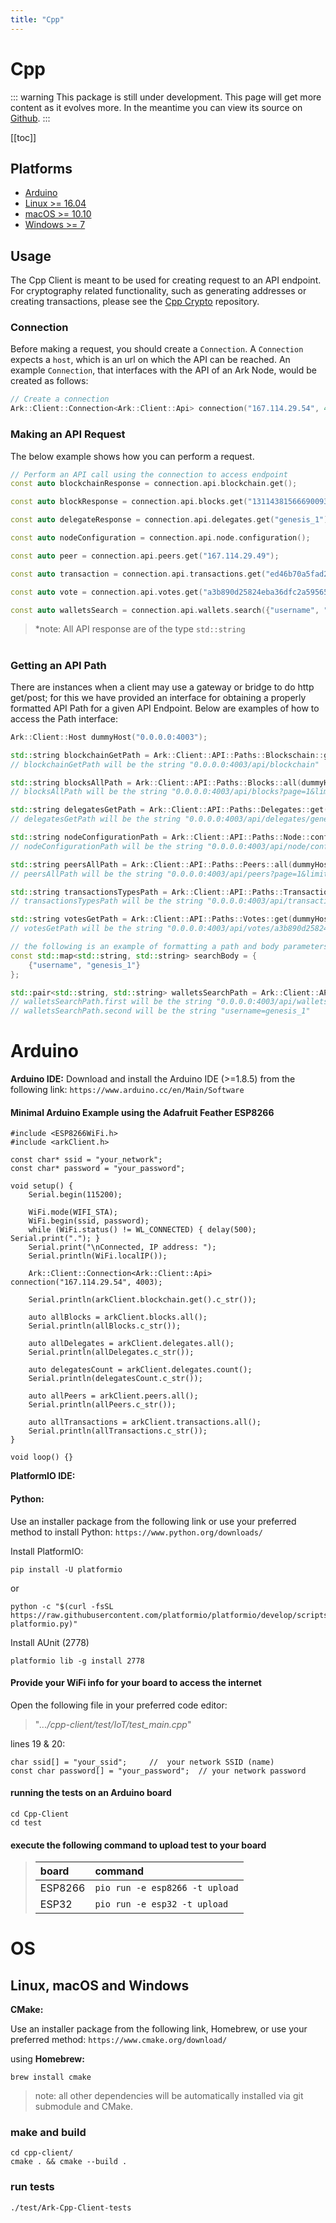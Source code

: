```yaml
---
title: "Cpp"
---
```


# Cpp

::: warning
This package is still under development. This page will get more content as it evolves more. In the meantime you can view its source on [Github](https://github.com/ArkEcosystem/cpp-client/).
:::

[[toc]]

## Platforms

- [Arduino](#Arduino)
- [Linux >= 16.04](#OS)
- [macOS >= 10.10](#OS)
- [Windows >= 7](#OS)

## Usage

The Cpp Client is meant to be used for creating request to an API endpoint.
For cryptography related functionality, such as generating addresses or creating transactions,
please see the [Cpp Crypto](https://github.com/ArkEcosystem/cpp-crypto) repository.

### Connection

Before making a request, you should create a `Connection`.
A `Connection` expects a `host`, which is an url on which the API can be reached.
An example `Connection`, that interfaces with the API of an Ark Node, would be created as follows:

```cpp
// Create a connection
Ark::Client::Connection<Ark::Client::Api> connection("167.114.29.54", 4003);
```

### Making an API Request

The below example shows how you can perform a request.

```cpp
// Perform an API call using the connection to access endpoint
const auto blockchainResponse = connection.api.blockchain.get();

const auto blockResponse = connection.api.blocks.get("13114381566690093367")

const auto delegateResponse = connection.api.delegates.get("genesis_1");

const auto nodeConfiguration = connection.api.node.configuration();

const auto peer = connection.api.peers.get("167.114.29.49");

const auto transaction = connection.api.transactions.get("ed46b70a5fad2957c09aa0e0d02b7a2e3e4ab93f0581d1a871e0c44907a4f3e4");

const auto vote = connection.api.votes.get("a3b890d25824eba36dfc2a5956590c68101378211dab216ae92c123ab1ba4b67");

const auto walletsSearch = connection.api.wallets.search({"username", "genesis_1"});
```

> \*note: All API response are of the type `std::string`

#

### Getting an API Path

There are instances when a client may use a gateway or bridge to do http get/post;
for this we have provided an interface for obtaining a properly formatted API Path for a given API Endpoint.
Below are examples of how to access the Path interface:

```cpp
Ark::Client::Host dummyHost("0.0.0.0:4003");

std::string blockchainGetPath = Ark::Client::API::Paths::Blockschain::get(dummyHost);
// blockchainGetPath will be the string "0.0.0.0:4003/api/blockchain"

std::string blocksAllPath = Ark::Client::API::Paths::Blocks::all(dummyHost, "?page=1&limit=5");
// blocksAllPath will be the string "0.0.0.0:4003/api/blocks?page=1&limit=5"

std::string delegatesGetPath = Ark::Client::API::Paths::Delegates::get(dummyHost, "genesis_1");
// delegatesGetPath will be the string "0.0.0.0:4003/api/delegates/genesis_1"

std::string nodeConfigurationPath = Ark::Client::API::Paths::Node::configuration(dummyHost);
// nodeConfigurationPath will be the string "0.0.0.0:4003/api/node/configuration"

std::string peersAllPath = Ark::Client::API::Paths::Peers::all(dummyHost, "?page=1&limit=5");
// peersAllPath will be the string "0.0.0.0:4003/api/peers?page=1&limit=5"

std::string transactionsTypesPath = Ark::Client::API::Paths::Transactions::types(dummyHost);
// transactionsTypesPath will be the string "0.0.0.0:4003/api/transactions/types"

std::string votesGetPath = Ark::Client::API::Paths::Votes::get(dummyHost, "a3b890d25824eba36dfc2a5956590c68101378211dab216ae92c123ab1ba4b67");
// votesGetPath will be the string "0.0.0.0:4003/api/votes/a3b890d25824eba36dfc2a5956590c68101378211dab216ae92c123ab1ba4b67"

// the following is an example of formatting a path and body parameters for an http post
const std::map<std::string, std::string> searchBody = {
    {"username", "genesis_1"}
};

std::pair<std::string, std::string> walletsSearchPath = Ark::Client::API::Paths::Wallets::search(testHost, searchBody, "?page=1&limit=5");
// walletsSearchPath.first will be the string "0.0.0.0:4003/api/wallets/search?page=1&limit=5"
// walletsSearchPath.second will be the string "username=genesis_1"
```

# Arduino

**Arduino IDE:**
Download and install the Arduino IDE (>=1.8.5) from the following link:
`https://www.arduino.cc/en/Main/Software`

#### Minimal Arduino Example using the Adafruit Feather ESP8266

```Arduino
#include <ESP8266WiFi.h>
#include <arkClient.h>

const char* ssid = "your_network";
const char* password = "your_password";

void setup() {
    Serial.begin(115200);

    WiFi.mode(WIFI_STA);
    WiFi.begin(ssid, password);
    while (WiFi.status() != WL_CONNECTED) { delay(500); Serial.print("."); }
    Serial.print("\nConnected, IP address: ");
    Serial.println(WiFi.localIP());

    Ark::Client::Connection<Ark::Client::Api> connection("167.114.29.54", 4003);

    Serial.println(arkClient.blockchain.get().c_str());

    auto allBlocks = arkClient.blocks.all();
    Serial.println(allBlocks.c_str());

    auto allDelegates = arkClient.delegates.all();
    Serial.println(allDelegates.c_str());

    auto delegatesCount = arkClient.delegates.count();
    Serial.println(delegatesCount.c_str());

    auto allPeers = arkClient.peers.all();
    Serial.println(allPeers.c_str());

    auto allTransactions = arkClient.transactions.all();
    Serial.println(allTransactions.c_str());
}

void loop() {}

```

**PlatformIO IDE:**

#### Python:

Use an installer package from the following link or use your preferred method to install Python:
`https://www.python.org/downloads/`

Install PlatformIO:

    pip install -U platformio

or

    python -c "$(curl -fsSL https://raw.githubusercontent.com/platformio/platformio/develop/scripts/get-platformio.py)"

Install AUnit (2778)

    platformio lib -g install 2778

#### Provide your WiFi info for your board to access the internet

Open the following file in your preferred code editor:

> "_.../cpp-client/test/IoT/test_main.cpp_"

lines 19 & 20:

```
char ssid[] = "your_ssid";     //  your network SSID (name)
const char password[] = "your_password";  // your network password
```

#### running the tests on an Arduino board

    cd Cpp-Client
    cd test

#### execute the following command to upload test to your board

> | board   | command                        |
> | :------ | :----------------------------- |
> | ESP8266 | `pio run -e esp8266 -t upload` |
> | ESP32   | `pio run -e esp32 -t upload`   |

#

# OS

## Linux, macOS and Windows

**CMake:**

Use an installer package from the following link, Homebrew, or use your preferred method:
`https://www.cmake.org/download/`

using
**Homebrew:**

    brew install cmake

> note: all other dependencies will be automatically installed via git submodule and CMake.

### make and build

    cd cpp-client/
    cmake . && cmake --build .

### run tests
    ./test/Ark-Cpp-Client-tests
